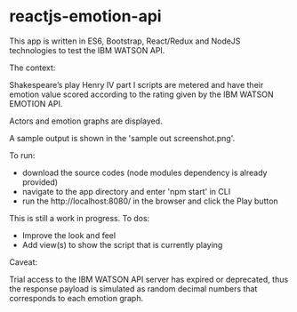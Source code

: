 # reactjs-emotion-api

This app is written in ES6, Bootstrap, React/Redux and NodeJS technologies to test the IBM WATSON API.

The context:

Shakespeare’s play Henry IV part I scripts are metered and have their emotion value scored according to the rating given by the IBM WATSON EMOTION API.

Actors and emotion graphs are displayed.

A sample output is shown in the 'sample out screenshot.png'.

To run: 
  - download the source codes (node modules dependency is already provided)
  - navigate to the app directory and enter 'npm start' in CLI
  - run the http://localhost:8080/ in the browser and click the Play button


This is still a work in progress.
To dos:
  - Improve the look and feel
  - Add view(s) to show the script that is currently playing

Caveat:

Trial access to the IBM WATSON API server has expired or deprecated, thus the response payload is simulated as random decimal numbers that corresponds to each emotion graph.
   

